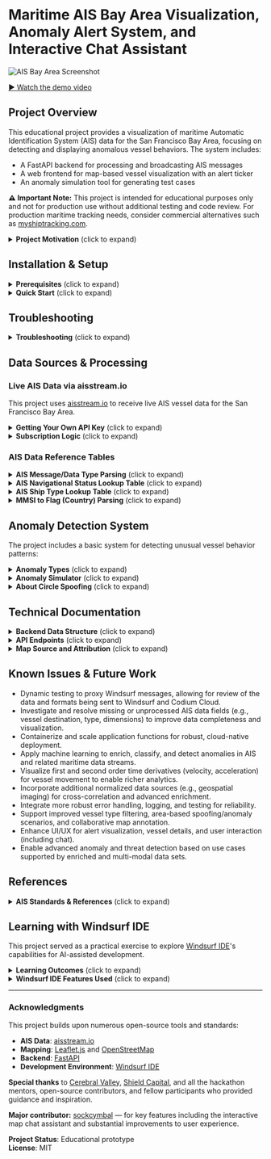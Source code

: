 # Maritime AIS Bay Area Visualization, Anomaly Alert System, and Interactive Chat Assistant

![AIS Bay Area Screenshot](screenshot.png)

[▶️ Watch the demo video](./demo720.mov)

## Project Overview

This educational project provides a visualization of maritime Automatic Identification System (AIS) data for the San Francisco Bay Area, focusing on detecting and displaying anomalous vessel behaviors. The system includes:

- A FastAPI backend for processing and broadcasting AIS messages
- A web frontend for map-based vessel visualization with an alert ticker
- An anomaly simulation tool for generating test cases

**⚠️ Important Note:** This project is intended for educational purposes only and not for production use without additional testing and code review. For production maritime tracking needs, consider commercial alternatives such as [myshiptracking.com](https://www.myshiptracking.com/).

<details>
<summary><b>Project Motivation</b> (click to expand)</summary>

This project was inspired by Maritime Pattern Analysis problem sets explored during the National Security Hackathon. It provided an opportunity to learn and experiment with [Windsurf IDE](https://windsurf.com/) and agentic AI coding workflows through a practical maritime application.

**Special thanks to [Cerebral Valley](https://cerebralvalley.ai/), [Shield Capital](https://shieldcap.com/), and [Windsurf](https://windsurf.com/) for organizing, supporting, and inspiring this work!**
</details>

## Installation & Setup

<details>
<summary><b>Prerequisites</b> (click to expand)</summary>

- Python 3.8+
- Node.js (for advanced frontend development, optional)
- [Windsurf IDE](https://windsurf.com/) (recommended for AI-assisted development)
</details>

<details>
<summary><b>Quick Start</b> (click to expand)</summary>

```sh
# Install dependencies
pip install -r requirements.txt

# Start the backend server
uvicorn ais_websocket_server:app --reload

# View the application
# Open http://localhost:8000/static/ais_map.html in your browser
```

To test anomaly detection:
```sh
python anomaly_simulation.py
```
</details>

## Troubleshooting

<details>
<summary><b>Troubleshooting</b> (click to expand)</summary>

**Purging Data When Launching Backend:**
- To clear all vessel and anomaly state for a fresh test, use the backend's `/reset_data` endpoint. You can do this with curl:
  ```sh
  curl -X POST http://localhost:8000/reset_data
  ```
  This will clear all in-memory vessel state, history, and spatial index. It is useful if you want to start with a clean slate or encounter stale/duplicate vessel data.

**Other Troubleshooting Tips:**
- If the map or chat assistant is not updating, ensure the backend is running and accessible at the expected port (default: 8000).
- If you encounter CORS or WebSocket connection issues, make sure your browser and backend are both using the correct hostname and port.
- To force reload vessel data, refresh the browser after resetting the backend data.
- For persistent issues, check backend logs for errors or stack traces.
- If the chat assistant cannot connect, ensure the chat server is running on port 5001 and that your `.env` file contains a valid OpenAI API key.

</details>

## Data Sources & Processing

### Live AIS Data via aisstream.io

This project uses [aisstream.io](https://aisstream.io/) to receive live AIS vessel data for the San Francisco Bay Area.

<details>
<summary><b>Getting Your Own API Key</b> (click to expand)</summary>

To run the project with live AIS data:
1. Register for a free account at [aisstream.io](https://aisstream.io/)
2. Navigate to your account dashboard and generate an API key
3. Copy your API key into a `.env` file in the project root:
   ```
   AISSTREAM_API_KEY=your_actual_key_here
   ```
4. Restart the backend server to begin streaming live data
</details>

<details>
<summary><b>Subscription Logic</b> (click to expand)</summary>

The subscription request includes a geographic bounding box for the Bay Area and requests comprehensive AIS message types including position reports, static data, and aids to navigation.

Example subscription payload:
```json
{
  "APIKey": "<YOUR_API_KEY>",
  "BoundingBoxes": [[minLat, minLon, maxLat, maxLon]],
  "FilterMessageTypes": [
    "PositionReport", "StandardClassBPositionReport", "StaticDataReport", 
    "ShipStaticData", "AidsToNavigationReport", "BaseStationReport"
  ]
}
```
</details>

### AIS Data Reference Tables

<details>
<summary><b>AIS Message/Data Type Parsing</b> (click to expand)</summary>

| Message/Data Type                | Backend Parser Function            | Key Fields Parsed                       | Example Values                  |
|----------------------------------|------------------------------------|-----------------------------------------|---------------------------------|
| PositionReport                   | process_position_report            | Latitude, Longitude, SOG, Heading, NavStatus | 37.8, -122.4, 12.0, 90, 0       |
| StandardClassBPositionReport     | process_standard_class_b_position_report | Latitude, Longitude, SOG, Heading     | 37.8, -122.4, 10.0, 45          |
| StaticData                       | parse_static_data_fields           | ShipName, IMO, Callsign, ShipType, Destination | USS Enterprise, 2011701, NCC1701, Cargo, Risa |
| ShipStaticData                   | parse_ship_static_data_fields      | ShipType, Draught, Dimensions           | Cargo, 8.0, 100x20x10x10        |
| AidsToNavigationReport           | parse_aids_to_navigation_fields    | Name, Latitude, Longitude               | Buoy 1, 37.9, -122.5            |
| BaseStationReport                | parse_base_station_report_fields   | Latitude, Longitude, EPFD, BaseStationID | 37.7, -122.3, GPS, 12345        |
</details>

<details>
<summary><b>AIS Navigational Status Lookup Table</b> (click to expand)</summary>

| Code | Meaning                             | Emoji/Icon |
|------|-------------------------------------|------------|
| 0    | Under way using engine              | 🚢         |
| 1    | At anchor                           | ⚓         |
| 2    | Not under command                   | ❗         |
| 3    | Restricted manoeuverability         | ⛔         |
| 4    | Constrained by her draught          | 🛑         |
| 5    | Moored                              | 🪢         |
| 6    | Aground                             | ⛱️         |
| 7    | Engaged in fishing                  | 🎣         |
| 8    | Under way sailing                   | ⛵         |
| 14   | AIS-SART (active), MOB-AIS, EPIRB-AIS | 🆘        |
| 15   | Unusual/Reserved/Test               | ⚠️         |
</details>

<details>
<summary><b>AIS Ship Type Lookup Table</b> (click to expand)</summary>

AIS ship type codes provide a standardized classification for vessels. Common codes include:

| Code | Meaning                        |
|------|--------------------------------|
| 30   | Fishing                        |
| 31-32| Towing                         |
| 36   | Sailing                        |
| 37   | Pleasure craft                 |
| 50   | Pilot vessel                   |
| 52   | Tug                            |
| 60   | Passenger ship                 |
| 70   | Cargo ship                     |
| 80   | Tanker                         |

For a complete list, see official [IMO/AIS documentation](https://www.navcen.uscg.gov/?pageName=AISMessages#shiptype).
</details>

<details>
<summary><b>MMSI to Flag (Country) Parsing</b> (click to expand)</summary>

The first 3 digits of an MMSI (Maritime Mobile Service Identity) represent the vessel's Maritime Identification Digits (MID), which indicate the country of registration. Example MIDs:

| MMSI Prefix | Country          | Flag Emoji |
|-------------|------------------|------------|
| 366-369     | United States    | 🇺🇸        |
| 316         | Canada           | 🇨🇦        |
| 232-235     | United Kingdom   | 🇬🇧        |
| 636         | Liberia          | 🇱🇷        |

The system uses a lookup table to convert MMSI prefixes to country names and emoji flags.
</details>

## Anomaly Detection System

The project includes a basic system for detecting unusual vessel behavior patterns:

<details>
<summary><b>Anomaly Types</b> (click to expand)</summary>

| Anomaly Type | Description | Detection Method |
|--------------|-------------|------------------|
| Teleportation | Vessel position jumps impossibly far in a short time | Distance/time threshold |
| Circle Spoofing | Vessel moves in an unnaturally perfect circular path | Circular pattern detection |
| Speed Anomaly | Vessel speed changes dramatically or exceeds physical limits | Statistical deviation from typical speeds |
| Dark Period | Vessel stops transmitting for suspicious duration | Time since last update |
| Identity Swap | Vessel appears to change identity | MMSI inconsistency detection |
</details>

<details>
<summary><b>Anomaly Simulator</b> (click to expand)</summary>

The anomaly simulator (`anomaly_simulation.py`) is designed to:
- Inject synthetic AIS anomalies via backend endpoints
- Exercise the alert ticker and detection logic
- Provide a repeatable way to test detection features
</details>

<details>
<summary><b>About Circle Spoofing</b> (click to expand)</summary>

Circle spoofing is a maritime AIS anomaly in which a vessel appears to move in an unnaturally perfect circular path, often the result of deliberate manipulation to mask a vessel's true movements. For more information, see [AIS Spoofing Explained by Pole Star Global](https://www.polestarglobal.com/resources/ais-spoofing/)
</details>

## Technical Documentation

<details>
<summary><b>Backend Data Structure</b> (click to expand)</summary>

- **vessels**: Latest state for each MMSI
- **vessel_history**: List of all received reports per MMSI
- **vessel_profiles**: Rolling statistics for speed/heading
- **spatial_index**: Geospatial lookup for vessels
- **ais_message_queue**: Async queue for processing messages
</details>

<details>
<summary><b>API Endpoints</b> (click to expand)</summary>

| Endpoint                | Method | Purpose                                            |
|------------------------|--------|---------------------------------------------------|
| `/ws`                  | WS     | WebSocket for real-time updates                    |
| `/inject/telemetry`    | POST   | Inject synthetic telemetry                         |
| `/inject/teleport`     | POST   | Inject a teleportation anomaly                     |
| `/inject/dark_period`  | POST   | Inject a dark period anomaly                       |
| `/inject/identity_swap`| POST   | Inject an identity swap anomaly                     |
| `/inject/static_data`  | POST   | Inject static vessel metadata                      |
| `/reset_data`          | POST   | Clear all vessel/anomaly state                      |
| `/spatial_query`       | GET    | Query vessels in a bounding box                    |
</details>

<details>
<summary><b>Map Source and Attribution</b> (click to expand)</summary>

This project uses [Leaflet.js](https://leafletjs.com/) for interactive map rendering and [OpenStreetMap](https://www.openstreetmap.org/copyright) as the map data provider.

**Map data © [OpenStreetMap contributors](https://www.openstreetmap.org/copyright).**
</details>

## Known Issues & Future Work

- Dynamic testing to proxy Windsurf messages, allowing for review of the data and formats being sent to Windsurf and Codium Cloud.
- Investigate and resolve missing or unprocessed AIS data fields (e.g., vessel destination, type, dimensions) to improve data completeness and visualization.
- Containerize and scale application functions for robust, cloud-native deployment.
- Apply machine learning to enrich, classify, and detect anomalies in AIS and related maritime data streams.
- Visualize first and second order time derivatives (velocity, acceleration) for vessel movement to enable richer analytics.
- Incorporate additional normalized data sources (e.g., geospatial imaging) for cross-correlation and advanced enrichment.
- Integrate more robust error handling, logging, and testing for reliability.
- Support improved vessel type filtering, area-based spoofing/anomaly scenarios, and collaborative map annotation.
- Enhance UI/UX for alert visualization, vessel details, and user interaction (including chat).
- Enable advanced anomaly and threat detection based on use cases supported by enriched and multi-modal data sets.

## References

<details>
<summary><b>AIS Standards & References</b> (click to expand)</summary>

This project is informed by several key AIS standards and protocols:

- **International Telecommunication Union (ITU). (2014).** Recommendation ITU-R M.1371-5: Technical characteristics for an automatic identification system using time division multiple access in the VHF maritime mobile frequency band.
- **Raymond, E. S.** "AIVDM/AIVDO protocol decoding." GPSD Documentation. [Read online](https://gpsd.gitlab.io/gpsd/AIVDM.html)
- **National Marine Electronics Association.** NMEA 0183 Standard. [Specifications](https://www.nmea.org/)
</details>

## Learning with Windsurf IDE

This project served as a practical exercise to explore [Windsurf IDE](https://windsurf.com/)'s capabilities for AI-assisted development.

<details>
<summary><b>Learning Outcomes</b> (click to expand)</summary>

Through this project, we gained experience with:
- Collaborative coding between human developers and AI assistants
- Real-time feedback loops in development
- Integration of domain knowledge with technical implementation
- WebSocket communication patterns
- Geospatial data visualization

This represents our initial exploration of AI-assisted development rather than a demonstration of Windsurf's full capabilities.
</details>

<details>
<summary><b>Windsurf IDE Features Used</b> (click to expand)</summary>

- Real-time code editing and debugging
- AI collaboration for implementing features
- Running and visualizing both backend and frontend components locally
- Anomaly simulation and testing
</details>

---

### Acknowledgments

This project builds upon numerous open-source tools and standards:

- **AIS Data**: [aisstream.io](https://aisstream.io/)
- **Mapping**: [Leaflet.js](https://leafletjs.com/) and [OpenStreetMap](https://www.openstreetmap.org/copyright)
- **Backend**: [FastAPI](https://fastapi.tiangolo.com/)
- **Development Environment**: [Windsurf IDE](https://windsurf.com/)

**Special thanks** to [Cerebral Valley](https://cerebralvalley.ai/), [Shield Capital](https://shieldcap.com/), and all the hackathon mentors, open-source contributors, and fellow participants who provided guidance and inspiration.

**Major contributor:** [sockcymbal](https://github.com/sockcymbal) — for key features including the interactive map chat assistant and substantial improvements to user experience.

**Project Status**: Educational prototype  
**License**: MIT
